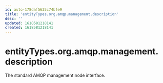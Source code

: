 ```yaml
---
id: auto-178daf5635c74bfe9
title: 'entityTypes.org.amqp.management.description'
desc: ''
updated: 1618581218141
created: 1618581218141
---
```

# entityTypes.org.amqp.management.description

The standard AMQP management node interface.